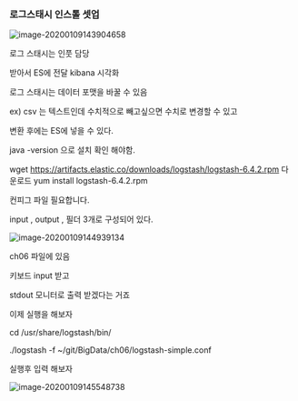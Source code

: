 ### 로그스태시 인스톨 셋업

![image-20200109143904658](C:\Users\whjung\AppData\Roaming\Typora\typora-user-images\image-20200109143904658.png)

로그 스태시는 인풋 담당

받아서 ES에 전달 kibana 시각화



로그 스태시는 데이터 포맷을 바꿀 수 있음

ex) csv 는 텍스트인데 수치적으로 빼고싶으면 수치로 변경할 수 있고

변환 후에는 ES에 넣을 수 있다.



java -version 으로 설치 확인 해야함.

wget https://artifacts.elastic.co/downloads/logstash/logstash-6.4.2.rpm 다운로드
yum install logstash-6.4.2.rpm

 컨피그 파일 필요합니다.

input , output , 필더 3개로 구성되어 있다.

![image-20200109144939134](C:\Users\whjung\AppData\Roaming\Typora\typora-user-images\image-20200109144939134.png)

ch06 파일에 있음

키보드 input 받고 

stdout 모니터로 출력 받겠다는 거죠

이제 실행을 해보자

 cd /usr/share/logstash/bin/

./logstash -f ~/git/BigData/ch06/logstash-simple.conf

실행후 입력 해보자

![image-20200109145548738](C:\Users\whjung\AppData\Roaming\Typora\typora-user-images\image-20200109145548738.png)